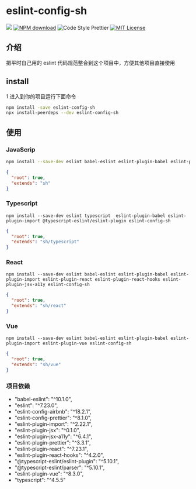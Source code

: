 # eslint-config-sh

![](https://img.shields.io/npm/v/eslint-config-sh.svg?style=flat)
[![NPM download](https://img.shields.io/npm/dm/eslint-config-sh.svg?style=flat-square)](https://www.npmjs.com/package/eslint-config-sh)
![Code Style Prettier](https://img.shields.io/badge/code_style-prettier-ff69b4.svg) 
[![MIT License](https://img.shields.io/badge/license-MIT-red.svg?style=flat)](https://github.com/sh-react-club/eslint-config-sh) 

## 介绍

把平时自己用的 eslint 代码规范整合到这个项目中，方便其他项目直接使用

## install

1 进入到你的项目运行下面命令

```bash
npm install -save eslint-config-sh
npx install-peerdeps --dev eslint-config-sh
```

<!-- 2 在项目跟目录下添加 .eslintrc.js

```js
module.exports = {
  root: true,
  extends: ["sh"],
};
```

3 在项目跟目录添加 .prettierrc

```js
{
    "tabWidth": 2
}
``` -->

## 使用 

### JavaScrip

```bash
npm install --save-dev eslint babel-eslint eslint-plugin-babel eslint-plugin-import eslint-config-sh

```

```json
{
  "root": true,
  "extends": "sh"
}
```

### Typescript

```
npm install --save-dev eslint typescript  eslint-plugin-babel eslint-plugin-import @typescript-eslint/eslint-plugin eslint-config-sh
```

```json
{
  "root": true,
  "extends": "sh/typescript"
}
```

### React 

```
npm install --save-dev eslint babel-eslint eslint-plugin-babel eslint-plugin-import eslint-plugin-react eslint-plugin-react-hooks eslint-plugin-jsx-a11y eslint-config-sh

```

```json
{
  "root": true,
  "extends": "sh/react"
}
```


### Vue

```
npm install --save-dev eslint babel-eslint eslint-plugin-babel eslint-plugin-import eslint-plugin-vue eslint-config-sh

```


```json
{
  "root": true,
  "extends": "sh/vue"
}
```

### 项目依赖

- "babel-eslint": "^10.1.0",
- "eslint": "^7.23.0",
- "eslint-config-airbnb": "^18.2.1",
- "eslint-config-prettier": "^8.1.0",
- "eslint-plugin-import": "^2.22.1",
- "eslint-plugin-jsx": "^0.1.0",
- "eslint-plugin-jsx-a11y": "^6.4.1",
- "eslint-plugin-prettier": "^3.3.1",
- "eslint-plugin-react": "^7.23.1",
- "eslint-plugin-react-hooks": "^4.2.0",
- "@typescript-eslint/eslint-plugin": "^5.10.1",
- "@typescript-eslint/parser": "^5.10.1",
- "eslint-plugin-vue": "^8.3.0",
- "typescript": "^4.5.5"
